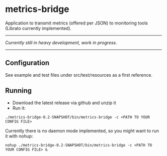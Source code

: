 # metrics-bridge

Application to transmit metrics (offered per JSON) to monitoring tools (Librato currently implemented).

---
*Currently still in heavy development, work in progress.*

---

## Configuration

See example and test files under src/test/resources as a first reference.

## Running

* Download the latest release via github and unzip it
* Run it:
```
./metrics-bridge-0.2-SNAPSHOT/bin/metrics-bridge -c <PATH TO YOUR CONFIG FILE>
```

Currently there is no daemon mode implemented, so you might want to run it with nohup:

	nohup ./metrics-bridge-0.2-SNAPSHOT/bin/metrics-bridge -c <PATH TO YOUR CONFIG FILE> &
